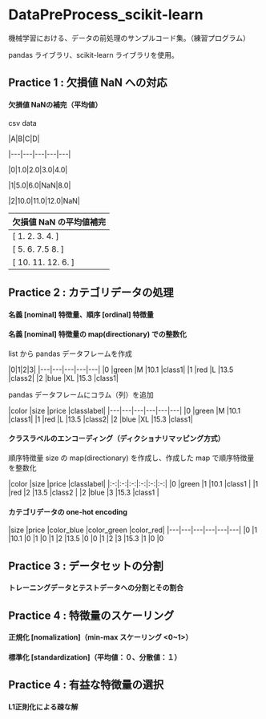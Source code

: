 <a name="DataPreProcess_scikit-learn"></a>
# DataPreProcess_scikit-learn

機械学習における、データの前処理のサンプルコード集。（練習プログラム）

pandas ライブラリ、scikit-learn ライブラリを使用。

## Practice 1 : 欠損値 NaN への対応

#### 欠損値 NaNの補完（平均値）

csv data

|A|B|C|D|

|---|---|---|---|---|

|0|1.0|2.0|3.0|4.0|

|1|5.0|6.0|NaN|8.0|

|2|10.0|11.0|12.0|NaN|

|欠損値 NaN の平均値補完|
|---|
|[  1.    2.    3.    4. ]|
|[  5.    6.    7.5   8. ]| 
|[ 10.   11.   12.    6. ]|

## Practice 2 : カテゴリデータの処理

#### 名義 [nominal] 特徴量、順序 [ordinal] 特徴量

#### 名義 [nominal] 特徴量の map(directionary) での整数化

list から pandas データフレームを作成

|0|1|2|3|
|---|---|---|---|---|
|0 |green |M   |10.1  |class1|
|1 |red   |L   |13.5  |class2|
|2 |blue  |XL  |15.3  |class1|

pandas データフレームにコラム（列）を追加

|color |size  |price |classlabel|
|---|---|---|---|---|---|
|0  |green |M   |10.1 |class1|
|1  |red   |L   |13.5 |class2|
|2  |blue  |XL  |15.3 |class1|

#### クラスラベルのエンコーディング（ディクショナリマッピング方式）

順序特徴量 size の map(directionary) を作成し、作成した map で順序特徴量を整数化

|color  |size  |price |classlabel|
|:-:|:-:|:-:|:-:|:-:|:-:|
|0  |green  |1 |10.1  |class1 |
|1  |red    |2 |13.5  |class2 |
|2  |blue   |3 |15.3  |class1 |

#### カテゴリデータの one-hot encoding

|size  |price  |color_blue  |color_green  |color_red|
|---|---|---|---|---|---|
|0     |1   |10.1           |0            |1          |0
|1     |2   |13.5           |0            |0          |1
|2     |3   |15.3           |1            |0          |0


## Practice 3 : データセットの分割

#### トレーニングデータとテストデータへの分割とその割合

## Practice 4 : 特徴量のスケーリング

#### 正規化 [nomalization]（min-max スケーリング <0~1>）

#### 標準化 [standardization]（平均値：０、分散値：１）

## Practice 4 : 有益な特徴量の選択

#### L1正則化による疎な解
